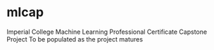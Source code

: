 # mlcap
Imperial College Machine Learning Professional Certificate Capstone Project
To be populated as the project matures
